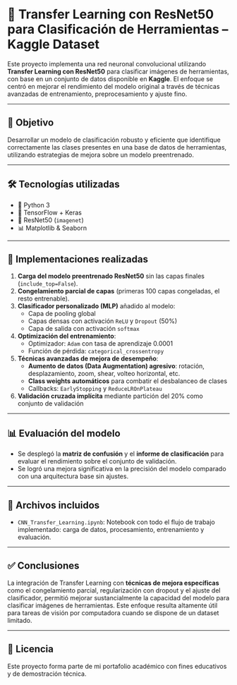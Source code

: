 # 🧠 Transfer Learning con ResNet50 para Clasificación de Herramientas – Kaggle Dataset

Este proyecto implementa una red neuronal convolucional utilizando **Transfer Learning con ResNet50** para clasificar imágenes de herramientas, con base en un conjunto de datos disponible en **Kaggle**. 
El enfoque se centró en mejorar el rendimiento del modelo original a través de técnicas avanzadas de entrenamiento, preprocesamiento y ajuste fino.

---

## 🎯 Objetivo

Desarrollar un modelo de clasificación robusto y eficiente que identifique correctamente las clases presentes en una base de datos de herramientas, utilizando estrategias de mejora sobre un modelo preentrenado.

---

## 🛠️ Tecnologías utilizadas

- 🐍 Python 3
- 🧠 TensorFlow + Keras
- 🧩 ResNet50 (`imagenet`)
- 📊 Matplotlib & Seaborn

---

## 🧪 Implementaciones realizadas

1. **Carga del modelo preentrenado ResNet50** sin las capas finales (`include_top=False`).
2. **Congelamiento parcial de capas** (primeras 100 capas congeladas, el resto entrenable).
3. **Clasificador personalizado (MLP)** añadido al modelo:
   - Capa de pooling global
   - Capas densas con activación `ReLU` y `Dropout` (50%)
   - Capa de salida con activación `softmax`
4. **Optimización del entrenamiento**:
   - Optimizador: `Adam` con tasa de aprendizaje 0.0001
   - Función de pérdida: `categorical_crossentropy`
5. **Técnicas avanzadas de mejora de desempeño**:
   - **Aumento de datos (Data Augmentation) agresivo**: rotación, desplazamiento, zoom, shear, volteo horizontal, etc.
   - **Class weights automáticos** para combatir el desbalanceo de clases
   - Callbacks: `EarlyStopping` y `ReduceLROnPlateau`
6. **Validación cruzada implícita** mediante partición del 20% como conjunto de validación

---

## 📊 Evaluación del modelo

- Se desplegó la **matriz de confusión** y el **informe de clasificación** para evaluar el rendimiento sobre el conjunto de validación.
- Se logró una mejora significativa en la precisión del modelo comparado con una arquitectura base sin ajustes.

---

## 📁 Archivos incluidos

- `CNN_Transfer_Learning.ipynb`: Notebook con todo el flujo de trabajo implementado: carga de datos, procesamiento, entrenamiento y evaluación.

---

## ✅ Conclusiones

La integración de Transfer Learning con **técnicas de mejora específicas** como el congelamiento parcial, regularización con dropout y el ajuste del clasificador, permitió mejorar sustancialmente la capacidad del modelo para clasificar imágenes de herramientas. 
Este enfoque resulta altamente útil para tareas de visión por computadora cuando se dispone de un dataset limitado.

---

## 📄 Licencia

Este proyecto forma parte de mi portafolio académico con fines educativos y de demostración técnica.
